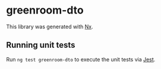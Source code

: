 # greenroom-dto

This library was generated with [Nx](https://nx.dev).

## Running unit tests

Run `ng test greenroom-dto` to execute the unit tests via [Jest](https://jestjs.io).
